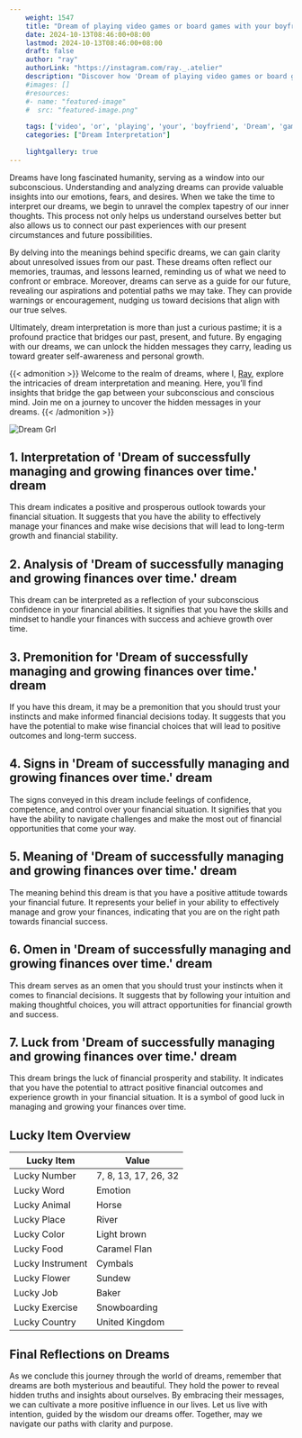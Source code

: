 ```yaml
---
    weight: 1547
    title: "Dream of playing video games or board games with your boyfriend"  # Assuming 'title' column exists
    date: 2024-10-13T08:46:00+08:00
    lastmod: 2024-10-13T08:46:00+08:00
    draft: false
    author: "ray"
    authorLink: "https://instagram.com/ray._.atelier"
    description: "Discover how 'Dream of playing video games or board games with your boyfriend' can interpret your future and uncover its significant meanings in your life."
    #images: []
    #resources:
    #- name: "featured-image"
    #  src: "featured-image.png"
    
    tags: ['video', 'or', 'playing', 'your', 'boyfriend', 'Dream', 'games', 'of', 'with', 'board']
    categories: ["Dream Interpretation"]
    
    lightgallery: true
---
```

    
Dreams have long fascinated humanity, serving as a window into our subconscious. Understanding and analyzing dreams can provide valuable insights into our emotions, fears, and desires. When we take the time to interpret our dreams, we begin to unravel the complex tapestry of our inner thoughts. This process not only helps us understand ourselves better but also allows us to connect our past experiences with our present circumstances and future possibilities.

By delving into the meanings behind specific dreams, we can gain clarity about unresolved issues from our past. These dreams often reflect our memories, traumas, and lessons learned, reminding us of what we need to confront or embrace. Moreover, dreams can serve as a guide for our future, revealing our aspirations and potential paths we may take. They can provide warnings or encouragement, nudging us toward decisions that align with our true selves.

Ultimately, dream interpretation is more than just a curious pastime; it is a profound practice that bridges our past, present, and future. By engaging with our dreams, we can unlock the hidden messages they carry, leading us toward greater self-awareness and personal growth.

{{< admonition >}}
Welcome to the realm of dreams, where I, [Ray](https://instagram.com/ray._.atelier), explore the intricacies of dream interpretation and meaning. Here, you’ll find insights that bridge the gap between your subconscious and conscious mind. Join me on a journey to uncover the hidden messages in your dreams.
{{< /admonition >}}

![Dream Grl](https://cdn.pixabay.com/photo/2017/11/02/03/35/gothic-2910057_1280.jpg "Dream Grl")

## 1. Interpretation of 'Dream of successfully managing and growing finances over time.' dream
 This dream indicates a positive and prosperous outlook towards your financial situation. It suggests that you have the ability to effectively manage your finances and make wise decisions that will lead to long-term growth and financial stability.

## 2. Analysis of 'Dream of successfully managing and growing finances over time.' dream
 This dream can be interpreted as a reflection of your subconscious confidence in your financial abilities. It signifies that you have the skills and mindset to handle your finances with success and achieve growth over time.

## 3. Premonition for 'Dream of successfully managing and growing finances over time.' dream
 If you have this dream, it may be a premonition that you should trust your instincts and make informed financial decisions today. It suggests that you have the potential to make wise financial choices that will lead to positive outcomes and long-term success.

## 4. Signs in 'Dream of successfully managing and growing finances over time.' dream
 The signs conveyed in this dream include feelings of confidence, competence, and control over your financial situation. It signifies that you have the ability to navigate challenges and make the most out of financial opportunities that come your way.

## 5. Meaning of 'Dream of successfully managing and growing finances over time.' dream
 The meaning behind this dream is that you have a positive attitude towards your financial future. It represents your belief in your ability to effectively manage and grow your finances, indicating that you are on the right path towards financial success.

## 6. Omen in 'Dream of successfully managing and growing finances over time.' dream
 This dream serves as an omen that you should trust your instincts when it comes to financial decisions. It suggests that by following your intuition and making thoughtful choices, you will attract opportunities for financial growth and success.

## 7. Luck from 'Dream of successfully managing and growing finances over time.' dream
 This dream brings the luck of financial prosperity and stability. It indicates that you have the potential to attract positive financial outcomes and experience growth in your financial situation. It is a symbol of good luck in managing and growing your finances over time.

## Lucky Item Overview
| Lucky Item          | Value              |
|---------------|--------------------|
| Lucky Number        | 7, 8, 13, 17, 26, 32  |
| Lucky Word          | Emotion |
| Lucky Animal        | Horse |
| Lucky Place         | River     |
| Lucky Color         | Light brown     |
| Lucky Food          | Caramel Flan      |
| Lucky Instrument    | Cymbals |
| Lucky Flower        | Sundew    |
| Lucky Job           | Baker       |
| Lucky Exercise      | Snowboarding  |
| Lucky Country       | United Kingdom    |


##  Final Reflections on Dreams

As we conclude this journey through the world of dreams, remember that dreams are both mysterious and beautiful. They hold the power to reveal hidden truths and insights about ourselves. By embracing their messages, we can cultivate a more positive influence in our lives. Let us live with intention, guided by the wisdom our dreams offer. Together, may we navigate our paths with clarity and purpose.
